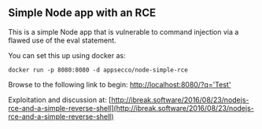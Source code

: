 ## Simple Node app with an RCE

This is a simple Node app that is vulnerable to command injection via a flawed use of the eval statement.

You can set this up using docker as:
```
docker run -p 8080:8080 -d appsecco/node-simple-rce
```

Browse to the following link to begin:
[http://localhost:8080/?q='Test'](http://localhost:8080/?q='Test'
)

Exploitation and discussion at:
[http://ibreak.software/2016/08/23/nodejs-rce-and-a-simple-reverse-shell](http://ibreak.software/2016/08/23/nodejs-rce-and-a-simple-reverse-shell)


